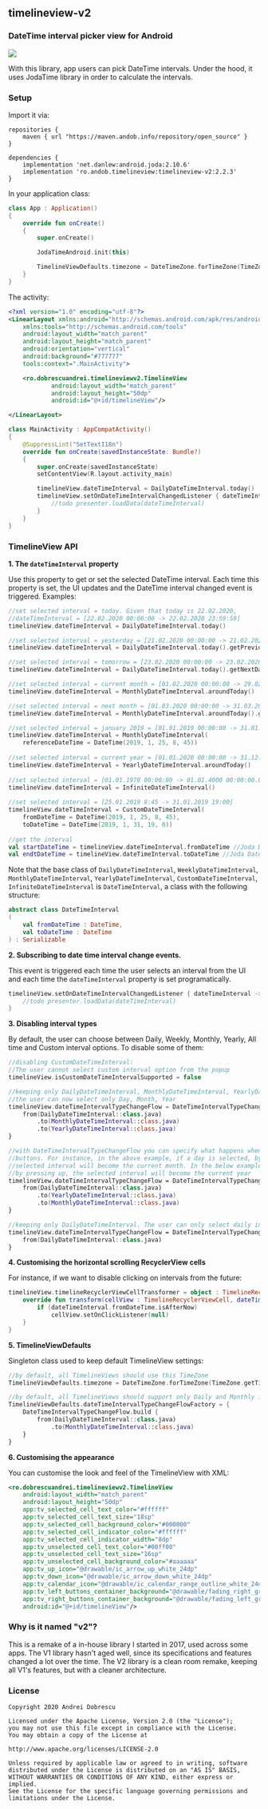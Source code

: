 ## timelineview-v2

### DateTime interval picker view for Android

<img src="https://raw.githubusercontent.com/andob/timelineview-v2/master/DEMO.gif"/>

With this library, app users can pick DateTime intervals. Under the hood, it uses JodaTime library in order to calculate the intervals.

### Setup

Import it via:

```
repositories {
    maven { url "https://maven.andob.info/repository/open_source" }
}
```



```
dependencies {
    implementation 'net.danlew:android.joda:2.10.6'
    implementation 'ro.andob.timelineview:timelineview-v2:2.2.3'
}
```

In your application class:

```kotlin
class App : Application()
{
    override fun onCreate()
    {
        super.onCreate()

        JodaTimeAndroid.init(this)

        TimelineViewDefaults.timezone = DateTimeZone.forTimeZone(TimeZone.getDefault())
    }
}
```

The activity:

```xml
<?xml version="1.0" encoding="utf-8"?>
<LinearLayout xmlns:android="http://schemas.android.com/apk/res/android"
    xmlns:tools="http://schemas.android.com/tools"
    android:layout_width="match_parent"
    android:layout_height="match_parent"
    android:orientation="vertical"
    android:background="#777777"
    tools:context=".MainActivity">

    <ro.dobrescuandrei.timelineviewv2.TimelineView
            android:layout_width="match_parent"
            android:layout_height="50dp"
            android:id="@+id/timelineView"/>

</LinearLayout>
```

```kotlin
class MainActivity : AppCompatActivity()
{
    @SuppressLint("SetTextI18n")
    override fun onCreate(savedInstanceState: Bundle?)
    {
        super.onCreate(savedInstanceState)
        setContentView(R.layout.activity_main)

        timelineView.dateTimeInterval = DailyDateTimeInterval.today()
        timelineView.setOnDateTimeIntervalChangedListener { dateTimeInterval ->
            //todo presenter.loadData(dateTimeInterval)
        }
    }
}
```

### TimelineView API

**1. The ``dateTimeInterval`` property**

Use this property to get or set the selected DateTime interval. Each time this property is set, the UI updates and the DateTime interval changed event is triggered. Examples:

```kotlin
//set selected interval = today. Given that today is 22.02.2020,
//dateTimeInterval = [22.02.2020 00:00:00 -> 22.02.2020 23:59:59]
timelineView.dateTimeInterval = DailyDateTimeInterval.today()

//set selected interval = yesterday = [21.02.2020 00:00:00 -> 21.02.2020 23:59:59]
timelineView.dateTimeInterval = DailyDateTimeInterval.today().getPreviousDateTimeInterval()

//set selected interval = tomorrow = [23.02.2020 00:00:00 -> 23.02.2020 23:59:59]
timelineView.dateTimeInterval = DailyDateTimeInterval.today().getNextDateTimeInterval()

//set selected interval = current month = [01.02.2020 00:00:00 -> 29.02.2020 23:59:59]
timelineView.dateTimeInterval = MonthlyDateTimeInterval.aroundToday()

//set selected interval = next month = [01.03.2020 00:00:00 -> 31.03.2020 23:59:59]
timelineView.dateTimeInterval = MonthlyDateTimeInterval.aroundToday().getNextDateTimeInterval()

//set selected interval = january 2019 = [01.01.2019 00:00:00 -> 31.01.2019 23:59:59]
timelineView.dateTimeInterval = MonthlyDateTimeInterval(
    referenceDateTime = DateTime(2019, 1, 25, 8, 45))
        
//set selected interval = current year = [01.01.2020 00:00:00 -> 31.12.2020 23:59:59]
timelineView.dateTimeInterval = YearlyDateTimeInterval.aroundToday()
        
//set selected interval = [01.01.1970 00:00:00 -> 01.01.4000 00:00:00.000]
timelineView.dateTimeInterval = InfiniteDateTimeInterval()
        
//set selected interval = [25.01.2019 8:45 -> 31.01.2019 19:00]
timelineView.dateTimeInterval = CustomDateTimeInterval(
    fromDateTime = DateTime(2019, 1, 25, 8, 45), 
    toDateTime = DateTime(2019, 1, 31, 19, 0))
        
//get the interval
val startDateTime = timelineView.dateTimeInterval.fromDateTime //Joda DateTime
val endtDateTime = timelineView.dateTimeInterval.toDateTime //Joda DateTime
```

Note that the base class of ``DailyDateTimeInterval``, ``WeeklyDateTimeInterval``, ``MonthlyDateTimeInterval``, ``YearlyDateTimeInterval``, ``CustomDateTimeInterval``, ``InfiniteDateTimeInterval`` is ``DateTimeInterval``, a class with the following structure:

```kotlin
abstract class DateTimeInterval
(
    val fromDateTime : DateTime,
    val toDateTime : DateTime
) : Serializable
```

**2. Subscribing to date time interval change events.**

This event is triggered each time the user selects an interval from the UI and each time the ``dateTimeInterval`` property is set programatically.

```kotlin
timelineView.setOnDateTimeIntervalChangedListener { dateTimeInterval ->
    //todo presenter.loadData(dateTimeInterval)
}
```

**3. Disabling interval types**

By default, the user can choose between Daily, Weekly, Monthly, Yearly, All time and Custom interval options. To disable some of them:

```kotlin
//disabling CustomDateTimeInterval:
//The user cannot select custom interval option from the popup
timelineView.isCustomDateTimeIntervalSupported = false

//keeping only DailyDateTimeInterval, MonthlyDateTimeInterval, YearlyDateTimeInterval
//the user can now select only Day, Month, Year
timelineView.dateTimeIntervalTypeChangeFlow = DateTimeIntervalTypeChangeFlow.build { 
    from(DailyDateTimeInterval::class.java)
        .to(MonthlyDateTimeInterval::class.java)
        .to(YearlyDateTimeInterval::class.java)
}

//with DateTimeIntervalTypeChangeFlow you can specify what happens when the user press down/up 
//buttons. For instance, in the above example, if a day is selected, by pressing up, the 
//selected interval will become the current month. In the below example, if a day is selected, 
//by pressing up, the selected interval will become the current year
timelineView.dateTimeIntervalTypeChangeFlow = DateTimeIntervalTypeChangeFlow.build {
    from(DailyDateTimeInterval::class.java)
        .to(YearlyDateTimeInterval::class.java)
        .to(MonthlyDateTimeInterval::class.java)
}

//keeping only DailyDateTimeInterval. The user can only select daily intervals:
timelineView.dateTimeIntervalTypeChangeFlow = DateTimeIntervalTypeChangeFlow.build {
    from(DailyDateTimeInterval::class.java)
}
```

**4. Customising the horizontal scrolling RecyclerView cells**

For instance, if we want to disable clicking on intervals from the future:

```kotlin
timelineView.timelineRecyclerViewCellTransformer = object : TimelineRecyclerViewCell.Transformer {
    override fun transform(cellView : TimelineRecyclerViewCell, dateTimeInterval : DateTimeInterval) {
        if (dateTimeInterval.fromDateTime.isAfterNow)
            cellView.setOnClickListener(null)
    }
}
```

**5. TimelineViewDefaults**

Singleton class used to keep default TimelineView settings:

```kotlin
//by default, all TimelineViews should use this TimeZone
TimelineViewDefaults.timezone = DateTimeZone.forTimeZone(TimeZone.getTimeZone("Europe/Bucharest"))

//by default, all TimelineViews should support only Daily and Monthly intervals
TimelineViewDefaults.dateTimeIntervalTypeChangeFlowFactory = {
    DateTimeIntervalTypeChangeFlow.build { 
        from(DailyDateTimeInterval::class.java)
            .to(MonthlyDateTimeInterval::class.java)
    }
}
```

**6. Customising the appearance**

You can customise the look and feel of the TimelineView with XML:

```xml
<ro.dobrescuandrei.timelineviewv2.TimelineView
    android:layout_width="match_parent"
    android:layout_height="50dp"
    app:tv_selected_cell_text_color="#ffffff"
    app:tv_selected_cell_text_size="18sp"
    app:tv_selected_cell_background_color="#000000"
    app:tv_selected_cell_indicator_color="#ffffff"
    app:tv_selected_cell_indicator_width="8dp"
    app:tv_unselected_cell_text_color="#00ff00"
    app:tv_unselected_cell_text_size="16sp"
    app:tv_unselected_cell_background_color="#aaaaaa"
    app:tv_up_icon="@drawable/ic_arrow_up_white_24dp"
    app:tv_down_icon="@drawable/ic_arrow_down_white_24dp"
    app:tv_calendar_icon="@drawable/ic_calendar_range_outline_white_24dp"
    app:tv_left_buttons_container_background="@drawable/fading_right_gradient_background"
    app:tv_right_buttons_container_background="@drawable/fading_left_gradient_background"
    android:id="@+id/timelineView"/>
```

### Why is it named "v2"?

This is a remake of a in-house library I started in 2017, used across some apps. The V1 library hasn't aged well, since its specifications and features changed a lot over the time. The V2 library is a clean room remake, keeping all V1's features, but with a cleaner architecture.

### License

```
Copyright 2020 Andrei Dobrescu

Licensed under the Apache License, Version 2.0 (the "License");
you may not use this file except in compliance with the License.
You may obtain a copy of the License at

http://www.apache.org/licenses/LICENSE-2.0

Unless required by applicable law or agreed to in writing, software
distributed under the License is distributed on an "AS IS" BASIS,
WITHOUT WARRANTIES OR CONDITIONS OF ANY KIND, either express or implied.
See the License for the specific language governing permissions and
limitations under the License.
```
